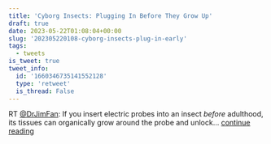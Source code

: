 ```yaml
---
title: 'Cyborg Insects: Plugging In Before They Grow Up'
draft: true
date: 2023-05-22T01:08:04+00:00
slug: '202305220108-cyborg-insects-plug-in-early'
tags:
  - tweets
is_tweet: true
tweet_info:
  id: '1660346735141552128'
  type: 'retweet'
  is_thread: False
---
```




RT [@DrJimFan](https://x.com/DrJimFan): If you insert electric probes into an insect *before* adulthood, its tissues can organically grow around the probe and unlock… [continue reading](https://x.com/sytelus/status/1660346735141552128)
